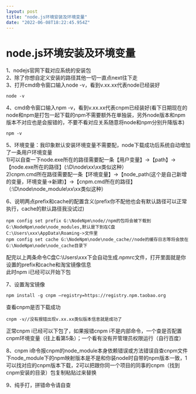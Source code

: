 ```yaml
---
layout: post
title: "node.js环境安装及环境变量"
date: "2022-06-08T18:22:45.954Z"
---
```

node.js环境安装及环境变量
================

1、nodejs官网下载对应系统的安装包  
2、除了你想自定义安装的路径其他一切一直点next往下走  
3、打开cmd命令窗口输入node -v，看到v.xx.xx代表node已经装好

    node -v
    

4、cmd命令窗口输入npm -v，看到v.xx.xx代表cnpm已经装好(看下日期现在的node和npm是打包一起下载的npm不需要额外在单独装，另外node版本和npm版本不对应也是会报错的，不要不看对应关系随意将node和npm分别升降版本)

    npm -v
    

5、环境变量：我印象默认安装环境变量不需要配，node下载成功后系统自动增加了一条用户环境变量  
1)可以自查一下node.exe所在的路径需要配一条【用户变量】->【path】->【node.exe所在的路径】(:\\D\\node\\xx\\xx类似这种）  
2)cnpm.cmd所在路径需要配一条【环境变量】->【node\_path(这个是自己新增的变量，环境变量->新建)】->【cnpm.cmd所在的路径】（:\\D\\node\\node\_module\\xx\\xx类似这种）

6、说明两点prefix和cache的配置含义(prefix你不配他也会有默认路径可以正常执行，cache的默认路径我没试过)

    npm config set prefix G:\NodeNpm\node//npm的包将会被下载到G:\NodeNpm\node\node_modules,默认是下到在C盘C:\Users\xxx\AppData\Roaming->文件里
    npm config set cache G:\NodeNpm\node\node_cache//node的缓存日志等将会放在G:\NodeNpm\node\node_cache目录下
    

配完以上两条命令C盘C:\\Users\\xxx下会自动生成.npmrc文件，打开里面就是你设置的prefix和cache和淘宝镜像信息  
此时npm i已经可以开始下包

7、设置淘宝镜像

    npm install -g cnpm –registry=https://registry.npm.taobao.org
    

查看cnpm是否下载成功

    cnpm -v//没有报错出现v.xx.xx类似版本信息就是成功了
    

正常cnpm i已经可以下包了，如果报错cnpm i不是内部命令，一个查是否配置cnpm环境变量（往上看第5条）；一个看有没有开管理员权限运行（自行百度）

8、cnpm i命令报cnpm的node\_module本身依赖错误或方法错误自查cnpm文件下node\_module下的npm映射版本是不是和你装node时自带的npm版本一致，1可以找对应的cnpm版本下载，2可以把跟你同一个项目的同事的cnpm（找到cnpm安装的目录）包复制粘贴过来替换

9、纯手打，拼错命令请自查